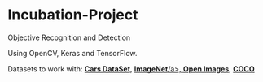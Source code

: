 # Incubation-Project
Objective Recognition and Detection

Using OpenCV, Keras and TensorFlow.

Datasets to work with: <a href="http://ai.stanford.edu/~jkrause/cars/car_dataset.html"><b>Cars DataSet</b></a>, <a href="http://www.image-net.org/synset?wnid=n03895866"><b>ImageNet</b>/a>, <a href="https://storage.googleapis.com/openimages/web/factsfigures.html"><b>Open Images</b></a>, <a href="https://cocodataset.org/#home"><b>COCO</b></a>
